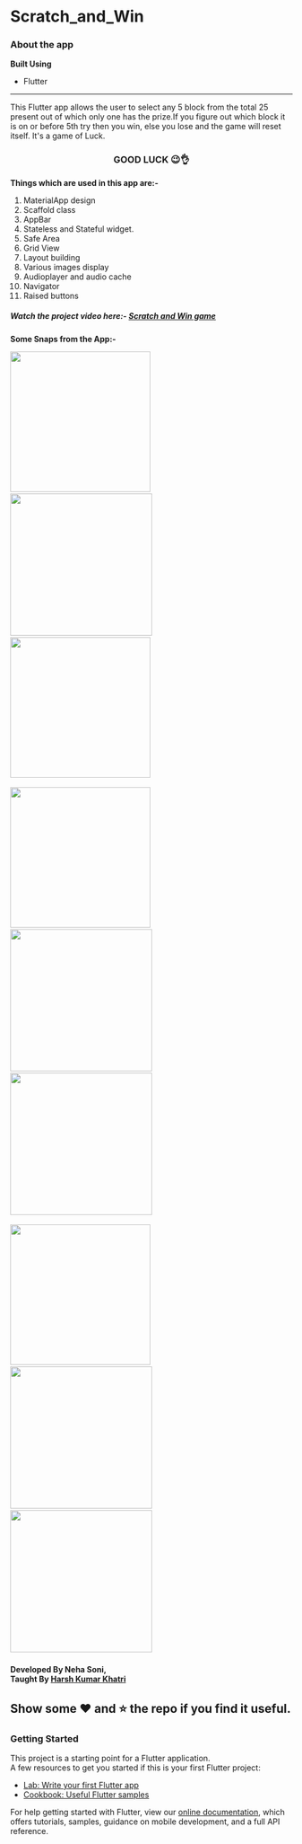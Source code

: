 # Scratch_and_Win
### About the app
<b>Built Using</b>
<ul><li>Flutter</li></ul>
<hr/>
This Flutter app allows the user to select any 5 block from the total 25 present out of which only one has the prize.If you figure out which block it is on or before 5th try then you win, else you lose and the game will reset itself. It's a game of Luck.
<h3 align="center">GOOD LUCK 😉👌</h3>
<b>Things which are used in this app are:-</b>
<ol>
  <li>MaterialApp design</li>
  <li>Scaffold class</li>
  <li>AppBar</li>
  <li>Stateless and Stateful widget.</li>
  <li>Safe Area</li>
  <li>Grid View</li>
  <li>Layout building</li>
  <li>Various images display</li>
  <li>Audioplayer and audio cache</li>
  <li>Navigator</li>
  <li>Raised buttons</li>
</ol>

<h5>Watch the project video here:- <a href="">Scratch and Win game</a></h5>
<b>Some Snaps from the App:-</b>
<p float="left">
<img src="project_images/homepage.png" width="250"/> &nbsp; &nbsp;  &nbsp; &nbsp; &nbsp; &nbsp;  &nbsp; &nbsp;
<img src="project_images/gamerules.png" width="253"/> &nbsp; &nbsp;  &nbsp; &nbsp; &nbsp; &nbsp;  &nbsp; &nbsp;
<img src="project_images/playgame_1.png" width="250"/> &nbsp; &nbsp;  &nbsp; &nbsp; &nbsp; &nbsp;  &nbsp; &nbsp;  
</p>
<p float="left">
<img src="project_images/playgame_2.png" width="250"/> &nbsp; &nbsp;  &nbsp; &nbsp; &nbsp; &nbsp;  &nbsp; &nbsp;
<img src="project_images/playgame_3.png" width="253"/>  &nbsp; &nbsp;  &nbsp; &nbsp; &nbsp; &nbsp;  &nbsp; &nbsp;
<img src="project_images/playgame_4.png" width="253"/>  &nbsp; &nbsp;  &nbsp; &nbsp;  
</p>
<p float="left">
<img src="project_images/playgame_5.png" width="250"/> &nbsp; &nbsp;  &nbsp; &nbsp; &nbsp; &nbsp;  &nbsp; &nbsp;
<img src="project_images/playgame_6.png" width="253"/>  &nbsp; &nbsp;  &nbsp; &nbsp; &nbsp; &nbsp;  &nbsp; &nbsp;
<img src="project_images/playgame_7.png" width="253"/>  &nbsp; &nbsp;  &nbsp; &nbsp;  
</p>

<h4>Developed By Neha Soni,<br/>Taught By <a href="https://github.com/harshkumarkhatri">Harsh Kumar Khatri</a></h4>

## Show some ❤️ and ⭐ the repo if you find it useful.
 ### Getting Started
This project is a starting point for a Flutter application.
<br/>
A few resources to get you started if this is your first Flutter project:
<ul>
 <li>
  <a href="https://flutter.dev/docs/get-started/codelab">Lab: Write your first Flutter app</a>
 </li>
 <li>
  <a href="https://flutter.dev/docs/cookbook">Cookbook: Useful Flutter samples</a>
 </li>
 </ul>
For help getting started with Flutter, view our <a href="https://flutter.dev/docs">online documentation</a>, which offers tutorials, samples, guidance on mobile development, and a full API reference.

